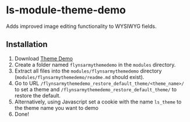 # ls-module-theme-demo
Adds improved image editing functionality to WYSIWYG fields.

## Installation
1. Download [Theme Demo](https://github.com/flynsarmy/ls-module-themedemo/zipball/master)
1. Create a folder named `flynsarmythemedemo` in the `modules` directory.
1. Extract all files into the `modules/flynsarmythemedemo` directory (`modules/flynsarmythemedemo/readme.md` should exist).
1. Go to URL `/flynsarmythemedemo_restore_default_theme/<theme_name>/` to set a theme and `/flynsarmythemedemo_restore_default_theme/` to restore the default.
1. Alternatively, using Javascript set a cookie with the name `ls_theme` to the theme name you want to demo
1. Done!